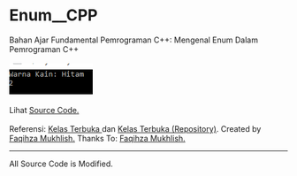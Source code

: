 # Enum__CPP
Bahan Ajar Fundamental Pemrograman C++: Mengenal Enum Dalam Pemrograman C++<br><br>
<img src="https://github.com/RizkyKhapidsyah/Enum__CPP/blob/master/Results/001.PNG"><br><br>
Lihat <a href="https://github.com/RizkyKhapidsyah/Enum__CPP/blob/master/Source.cpp">Source Code.</a><br><br>
Referensi: <a href="https://www.youtube.com/user/faqihzamukhlish"> Kelas Terbuka </a> dan <a href="https://github.com/kelasterbuka"> Kelas Terbuka (Repository)</a>. Created by <a href="https://github.com/faqihza">Faqihza Mukhlish.</a> Thanks To: <a href="https://www.youtube.com/channel/UCRGHjysoCemh4y7tCJQs30w/about">Faqihza Mukhlish.</a><br>

-----
All Source Code is Modified.

